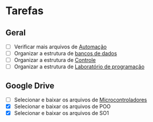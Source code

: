 # Tarefas

## Geral

- [ ] Verificar mais arquivos de [Automação](../Contents/automacao/)
- [ ] Organizar a estrutura de [bancos de dados](../Contents/bcdd/)
- [ ] Organizar a estrutura de [Controle](../Contents/ctrl/)
- [ ] Organizar a estrutura de [Laboratório de programação](../Contents/lprg/)

## Google Drive

- [ ] Selecionar e baixar os arquivos de [Microcontroladores](../Contents/micr/)
- [X] Selecionar e baixar os arquivos de POO
- [X] Selecionar e baixar os arquivos de SO1
